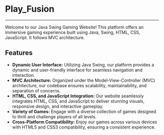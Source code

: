 # Play_Fusion

---

Welcome to our Java Swing Gaming Website! This platform offers an immersive gaming experience built using Java, Swing, HTML, CSS, JavaScript. It follows MVC architecture.

## Features

- **Dynamic User Interface:** Utilizing Java Swing, our platform provides a dynamic and user-friendly interface for seamless navigation and interaction.
- **MVC Architecture:** Organized under the Model-View-Controller (MVC) architecture, our codebase ensures scalability, maintainability, and separation of concerns.
- **HTML, CSS, and JavaScript Integration:** Our website seamlessly integrates HTML, CSS, and JavaScript to deliver stunning visuals, responsive design, and interactive gameplay.
- **Variety of Games:** Engage with a diverse collection of games designed to thrill and challenge players of all levels.
- **Cross-Platform Compatibility:** Enjoy our games across various devices with HTML5 and CSS3 compatibility, ensuring a consistent experience.
